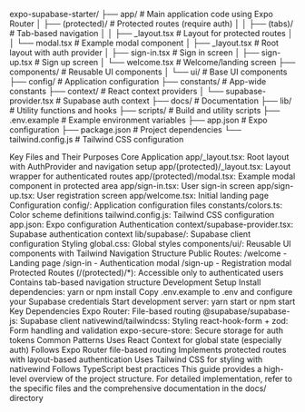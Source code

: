 expo-supabase-starter/
├── app/                  # Main application code using Expo Router
│   ├── (protected)/      # Protected routes (require auth)
│   │   ├── (tabs)/       # Tab-based navigation
│   │   ├── _layout.tsx   # Layout for protected routes
│   │   └── modal.tsx     # Example modal component
│   ├── _layout.tsx       # Root layout with auth provider
│   ├── sign-in.tsx       # Sign in screen
│   ├── sign-up.tsx       # Sign up screen
│   └── welcome.tsx       # Welcome/landing screen
├── components/           # Reusable UI components
│   └── ui/               # Base UI components
├── config/               # Application configuration
├── constants/            # App-wide constants
├── context/              # React context providers
│   └── supabase-provider.tsx  # Supabase auth context
├── docs/                 # Documentation
├── lib/                  # Utility functions and hooks
├── scripts/              # Build and utility scripts
├── .env.example          # Example environment variables
├── app.json             # Expo configuration
├── package.json         # Project dependencies
└── tailwind.config.js   # Tailwind CSS configuration

Key Files and Their Purposes
Core Application
app/_layout.tsx: Root layout with AuthProvider and navigation setup
app/(protected)/_layout.tsx: Layout wrapper for authenticated routes
app/(protected)/modal.tsx: Example modal component in protected area
app/sign-in.tsx: User sign-in screen
app/sign-up.tsx: User registration screen
app/welcome.tsx: Initial landing page
Configuration
config/: Application configuration files
constants/colors.ts: Color scheme definitions
tailwind.config.js: Tailwind CSS configuration
app.json: Expo configuration
Authentication
context/supabase-provider.tsx: Supabase authentication context
lib/supabase/: Supabase client configuration
Styling
global.css: Global styles
components/ui/: Reusable UI components with Tailwind
Navigation Structure
Public Routes:
/welcome - Landing page
/sign-in - Authentication modal
/sign-up - Registration modal
Protected Routes (/(protected)/*):
Accessible only to authenticated users
Contains tab-based navigation structure
Development Setup
Install dependencies: yarn or npm install
Copy .env.example to .env and configure your Supabase credentials
Start development server: yarn start or npm start
Key Dependencies
Expo Router: File-based routing
@supabase/supabase-js: Supabase client
nativewind/tailwindcss: Styling
react-hook-form + zod: Form handling and validation
expo-secure-store: Secure storage for auth tokens
Common Patterns
Uses React Context for global state (especially auth)
Follows Expo Router file-based routing
Implements protected routes with layout-based authentication
Uses Tailwind CSS for styling with nativewind
Follows TypeScript best practices
This guide provides a high-level overview of the project structure. For detailed implementation, refer to the specific files and the comprehensive documentation in the docs/ directory